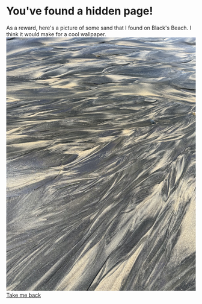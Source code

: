 # You've found a hidden page!
As a reward, here's a picture of some sand that I found on Black's Beach. I think it would make for a cool wallpaper. 
![sand](pictures/IMG_0328.jpg)
[Take me back](/index.md)
